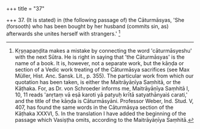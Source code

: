 +++
title = "37"

+++
37. (It is stated) in (the following passage of) the Cāturmāsyas, 'She (forsooth) who has been bought by her husband (commits sin, as) afterwards she unites herself with strangers.' [^28] 


[^28]:  Kṛṣṇapaṇḍita makes a mistake by connecting the word 'cāturmāsyeshu' with the next Sūtra. He is right in saying that 'the Cāturmāsyas' is the name of a book. It is, however, not a separate work, but the kāṇḍa or section of a Vedic work treating of the Cāturmāsya sacrifices (see Max Müller, Hist. Anc. Sansk. Lit., p. 355). The particular work from which our quotation has been taken, is either the Maitrāyāṇīya Saṃhitā, or the Kāṭhaka. For, as Dr. von Schroeder informs me, Maitrāyāṇīya Saṃhitā I, 10, 11 reads 'anṛtaṃ vā eṣā karoti yā patyuḥ krītā satyathānyaiś carati,' and the title of the kāṇḍa is Cāturmāsyāni. Professor Weber, Ind. Stud. V, 407, has found the same words in the Cāturmāsya section of the Kāṭhaka XXXVI, 5. In the translation I have added the beginning of the passage which Vasiṣṭha omits, according to the Maitrāyāṇīya Saṃhitā.
